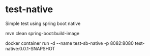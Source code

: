 # test-native

Simple test using spring boot native

mvn clean spring-boot:build-image

docker container run -d --name test-sb-native -p 8082:8080 test-native:0.0.1-SNAPSHOT
